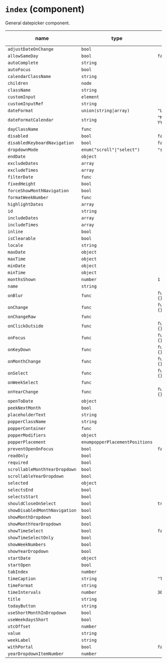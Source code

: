 # `index` (component)

General datepicker component.

| name                          | type                           | default value   | description |
| ----------------------------- | ------------------------------ | --------------- | ----------- |
| `adjustDateOnChange`          | `bool`                         |                 |             |
| `allowSameDay`                | `bool`                         | `false`         |             |
| `autoComplete`                | `string`                       |                 |             |
| `autoFocus`                   | `bool`                         |                 |             |
| `calendarClassName`           | `string`                       |                 |             |
| `children`                    | `node`                         |                 |             |
| `className`                   | `string`                       |                 |             |
| `customInput`                 | `element`                      |                 |             |
| `customInputRef`              | `string`                       |                 |             |
| `dateFormat`                  | `union(string\|array)`         | `"L"`           |             |
| `dateFormatCalendar`          | `string`                       | `"MMMM YYYY"`   |             |
| `dayClassName`                | `func`                         |                 |             |
| `disabled`                    | `bool`                         | `false`         |             |
| `disabledKeyboardNavigation`  | `bool`                         | `false`         |             |
| `dropdownMode`                | `enum("scroll"\|"select")`     | `"scroll"`      |             |
| `endDate`                     | `object`                       |                 |             |
| `excludeDates`                | `array`                        |                 |             |
| `excludeTimes`                | `array`                        |                 |             |
| `filterDate`                  | `func`                         |                 |             |
| `fixedHeight`                 | `bool`                         |                 |             |
| `forceShowMonthNavigation`    | `bool`                         |                 |             |
| `formatWeekNumber`            | `func`                         |                 |             |
| `highlightDates`              | `array`                        |                 |             |
| `id`                          | `string`                       |                 |             |
| `includeDates`                | `array`                        |                 |             |
| `includeTimes`                | `array`                        |                 |             |
| `inline`                      | `bool`                         |                 |             |
| `isClearable`                 | `bool`                         |                 |             |
| `locale`                      | `string`                       |                 |             |
| `maxDate`                     | `object`                       |                 |             |
| `maxTime`                     | `object`                       |                 |             |
| `minDate`                     | `object`                       |                 |             |
| `minTime`                     | `object`                       |                 |             |
| `monthsShown`                 | `number`                       | `1`             |             |
| `name`                        | `string`                       |                 |             |
| `onBlur`                      | `func`                         | `function() {}` |             |
| `onChange`                    | `func`                         | `function() {}` |             |
| `onChangeRaw`                 | `func`                         |                 |             |
| `onClickOutside`              | `func`                         | `function() {}` |             |
| `onFocus`                     | `func`                         | `function() {}` |             |
| `onKeyDown`                   | `func`                         | `function() {}` |             |
| `onMonthChange`               | `func`                         | `function() {}` |             |
| `onSelect`                    | `func`                         | `function() {}` |             |
| `onWeekSelect`                | `func`                         |                 |             |
| `onYearChange`                | `func`                         | `function() {}` |             |
| `openToDate`                  | `object`                       |                 |             |
| `peekNextMonth`               | `bool`                         |                 |             |
| `placeholderText`             | `string`                       |                 |             |
| `popperClassName`             | `string`                       |                 |             |
| `popperContainer`             | `func`                         |                 |             |
| `popperModifiers`             | `object`                       |                 |             |
| `popperPlacement`             | `enumpopperPlacementPositions` |                 |             |
| `preventOpenOnFocus`          | `bool`                         | `false`         |             |
| `readOnly`                    | `bool`                         |                 |             |
| `required`                    | `bool`                         |                 |             |
| `scrollableMonthYearDropdown` | `bool`                         |                 |             |
| `scrollableYearDropdown`      | `bool`                         |                 |             |
| `selected`                    | `object`                       |                 |             |
| `selectsEnd`                  | `bool`                         |                 |             |
| `selectsStart`                | `bool`                         |                 |             |
| `shouldCloseOnSelect`         | `bool`                         | `true`          |             |
| `showDisabledMonthNavigation` | `bool`                         |                 |             |
| `showMonthDropdown`           | `bool`                         |                 |             |
| `showMonthYearDropdown`       | `bool`                         |                 |             |
| `showTimeSelect`              | `bool`                         | `false`         |             |
| `showTimeSelectOnly`          | `bool`                         |                 |             |
| `showWeekNumbers`             | `bool`                         |                 |             |
| `showYearDropdown`            | `bool`                         |                 |             |
| `startDate`                   | `object`                       |                 |             |
| `startOpen`                   | `bool`                         |                 |             |
| `tabIndex`                    | `number`                       |                 |             |
| `timeCaption`                 | `string`                       | `"Time"`        |             |
| `timeFormat`                  | `string`                       |                 |             |
| `timeIntervals`               | `number`                       | `30`            |             |
| `title`                       | `string`                       |                 |             |
| `todayButton`                 | `string`                       |                 |             |
| `useShortMonthInDropdown`     | `bool`                         |                 |             |
| `useWeekdaysShort`            | `bool`                         |                 |             |
| `utcOffset`                   | `number`                       |                 |             |
| `value`                       | `string`                       |                 |             |
| `weekLabel`                   | `string`                       |                 |             |
| `withPortal`                  | `bool`                         | `false`         |             |
| `yearDropdownItemNumber`      | `number`                       |                 |             |
